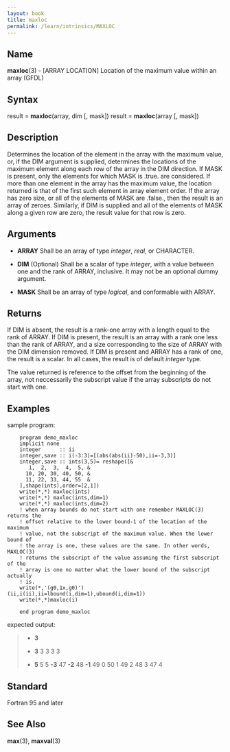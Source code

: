 ```yaml
---
layout: book
title: maxloc
permalink: /learn/intrinsics/MAXLOC
---
```

## __Name__

__maxloc__(3) - \[ARRAY LOCATION\] Location of the maximum value within an array
(GFDL)

## __Syntax__

result = __maxloc__(array, dim \[, mask\]) result = __maxloc__(array \[,
mask\])

## __Description__

Determines the location of the element in the array with the maximum
value, or, if the DIM argument is supplied, determines the locations of
the maximum element along each row of the array in the DIM direction. If
MASK is present, only the elements for which MASK is .true. are
considered. If more than one element in the array has the maximum value,
the location returned is that of the first such element in array element
order. If the array has zero size, or all of the elements of MASK are
.false., then the result is an array of zeroes. Similarly, if DIM is
supplied and all of the elements of MASK along a given row are zero, the
result value for that row is zero.

## __Arguments__

  - __ARRAY__
    Shall be an array of type _integer_, _real_, or CHARACTER.

  - __DIM__
    (Optional) Shall be a scalar of type _integer_, with a value between
    one and the rank of ARRAY, inclusive. It may not be an optional
    dummy argument.

  - __MASK__
    Shall be an array of type _logical_, and conformable with ARRAY.

## __Returns__

If DIM is absent, the result is a rank-one array with a length equal to
the rank of ARRAY. If DIM is present, the result is an array with a rank
one less than the rank of ARRAY, and a size corresponding to the size of
ARRAY with the DIM dimension removed. If DIM is present and ARRAY has a
rank of one, the result is a scalar. In all cases, the result is of
default _integer_ type.

The value returned is reference to the offset from the beginning of the
array, not neccessarily the subscript value if the array subscripts do
not start with one.

## __Examples__

sample program:

```
    program demo_maxloc
    implicit none
    integer      :: ii
    integer,save :: i(-3:3)=[(abs(abs(ii)-50),ii=-3,3)]
    integer,save :: ints(3,5)= reshape([&
       1,  2,  3,  4,  5, &
      10, 20, 30, 40, 50, &
      11, 22, 33, 44, 55  &
    ],shape(ints),order=[2,1])
    write(*,*) maxloc(ints)
    write(*,*) maxloc(ints,dim=1)
    write(*,*) maxloc(ints,dim=2)
    ! when array bounds do not start with one remember MAXLOC(3) returns the
    ! offset relative to the lower bound-1 of the location of the maximum
    ! value, not the subscript of the maximum value. When the lower bound of
    ! the array is one, these values are the same. In other words, MAXLOC(3)
    ! returns the subscript of the value assuming the first subscript of the
    ! array is one no matter what the lower bound of the subscript actually
    ! is.
    write(*,'(g0,1x,g0)') (ii,i(ii),ii=lbound(i,dim=1),ubound(i,dim=1))
    write(*,*)maxloc(i)

    end program demo_maxloc
```

expected output:

>   - __3__
>
>   - __3__
>     3 3 3 3
>
>   - __5__
>     5 5 __-3__ 47 __-2__ 48 __-1__ 49 0 50 1 49 2 48 3 47 4

## __Standard__

Fortran 95 and later

## __See Also__

__max__(3), __maxval__(3)

